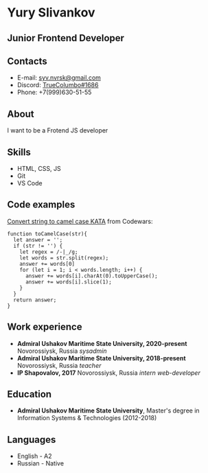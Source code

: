 # Yury Slivankov
## Junior Frontend Developer
## Contacts
* E-mail: syv.nvrsk@gmail.com
* Discord: [TrueColumbo#1686](https://discordapp.com/users/686530340503683135/ "link to Discord profile")
* Phone: +7(999)630-51-55
## About
I want to be a Frotend JS developer 
## Skills
* HTML, CSS, JS
* Git
* VS Code
## Code examples
[Convert string to camel case KATA](https://www.codewars.com/kata/517abf86da9663f1d2000003 "link to Codewars KATA") from Codewars:
```
function toCamelCase(str){
  let answer = '';
  if (str != '') {
    let regex = /-|_/g;
    let words = str.split(regex);
    answer += words[0]
    for (let i = 1; i < words.length; i++) {
      answer += words[i].charAt(0).toUpperCase();
      answer += words[i].slice(1);
    }
  }
  return answer;
}
```
## Work experience
* __Admiral Ushakov Maritime State University, 2020-present__
Novorossiysk, Russia
_sysadmin_
* __Admiral Ushakov Maritime State University, 2018-present__
Novorossiysk, Russia
_teacher_
* __IP Shapovalov, 2017__
Novorossiysk, Russia
_intern web-developer_
## Education
* __Admiral Ushakov Maritime State University__, Master's degree in Information Systems & Technologies (2012-2018)
## Languages
* English - A2
* Russian - Native